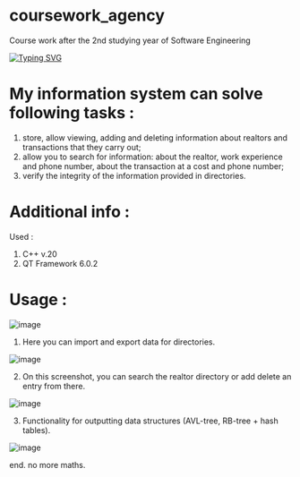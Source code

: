 # coursework_agency
Course work after the 2nd studying year of Software Engineering

[![Typing SVG](https://readme-typing-svg.herokuapp.com?color=%2336BCF7&lines=Real+Estate+Agency)](https://git.io/typing-svg)
# My information system can solve following tasks :

1) store, allow viewing, adding and deleting
information about realtors and transactions that they carry out;
2) allow you to search for information: about the realtor, work experience and
phone number, about the transaction at a cost and phone number;
3) verify the integrity of the information provided in
directories.

# Additional info :
Used :
1) C++ v.20
2) QT Framework 6.0.2

# Usage :
![image](https://github.com/elstrak/coursework_agency/assets/89124030/ab606ea9-a37b-4b1a-bd1b-1b5aff7902b7)

1) Here you can import and export data for directories.

![image](https://github.com/elstrak/coursework_agency/assets/89124030/2069f04e-7f39-4447-838f-ef1e1e25f2d6)

2) On this screenshot, you can search the realtor directory or add delete an entry from there.

![image](https://github.com/elstrak/coursework_agency/assets/89124030/2c66e210-9ff0-47f2-8864-452a7c020f33)

3) Functionality for outputting data structures (AVL-tree, RB-tree + hash tables).

![image](https://github.com/elstrak/coursework_agency/assets/89124030/d90ffe4f-33cb-4f8e-b3f5-7f1f966a3c0e)

end. no more maths.





